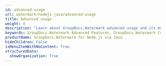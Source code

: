 ```yaml
---
id: advanced-usage
url: watermark/nodejs-java/advanced-usage
title: Advanced usage
weight: 4
description: "Learn about GroupDocs.Watermark advanced usage and its multiple powerful features like document watermark customization, loading documents from different sources etc."
keywords: GroupDocs.Watermark Advanced Features, GroupDocs.Watermark Customization, GroupDocs.Watermark Advanced Features Java
productName: GroupDocs.Watermark for Node.js via Java
hideChildren: False
isMenuItemWithNoContent: True
structuredData:
  showOrganization: True
---
```

